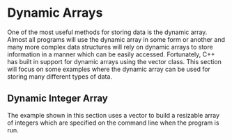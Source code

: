 # Dynamic Arrays

One of the most useful methods for storing data is the dynamic array. Almost all programs will use the dynamic array in some form or another and many more complex data structures will rely on dynamic arrays to store information in a manner which can be easily accessed. Fortunately, C++ has built in support for dynamic arrays using the vector class. This section will focus on some examples where the dynamic array can be used for storing many different types of data.

## Dynamic Integer Array
The example shown in this section uses a vector to build a resizable array of integers which are specified on the command line when the program is run.
